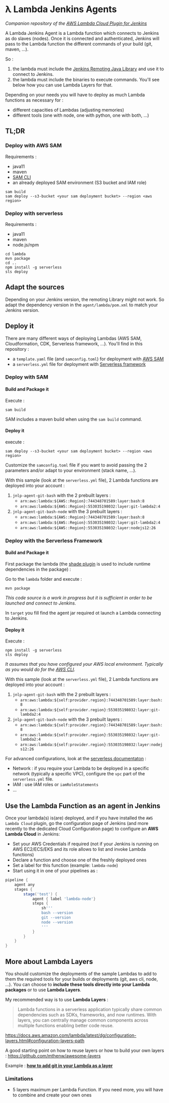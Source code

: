 # λ Lambda Jenkins Agents

*Companion repository of the [AWS Lambda Cloud Plugin for Jenkins](https://plugins.jenkins.io/aws-lambda-cloud/)*

A Lambda Jenkins Agent is a Lambda function which connects to Jenkins as do slaves (nodes). Once it is connected and authenticated, Jenkins will pass to the Lambda function the different commands of your build (git, maven, ...).

So :
1. the lambda must include the [Jenkins Remoting Java Library](https://github.com/jenkinsci/remoting/blob/master/README.md#documentation) and use it to connect to Jenkins.
2. the lambda must include the binaries to execute commands. You'll see below how you can use Lambda Layers for that.

Depending on your needs you will have to deploy as much Lambda functions as necessary for :
- different capacities of Lambdas (adjusting memories)
- different tools (one with node, one with python, one with both, ...)

## TL;DR

### Deploy with AWS SAM
Requirements :
- java11
- maven
- [SAM CLI](https://docs.aws.amazon.com/serverless-application-model/latest/developerguide/serverless-sam-cli-install.html)
- an already deployed SAM environment (S3 bucket and IAM role)

```
sam build
sam deploy --s3-bucket <your sam deployment bucket> --region <aws region>
```

### Deploy with serverless
Requirements :
- java11
- maven
- node.js/npm

```
cd lambda
mvn package
cd ..
npm install -g serverless
sls deploy
```

## Adapt the sources

Depending on your Jenkins version, the remoting Library might not work. So adapt the dependency version in the `agent/lambda/pom.xml` to match your Jenkins version.

## Deploy it

There are many different ways of deploying Lambdas (AWS SAM, Cloudformation, CDK, Serverless framework, ...). You'll find in this repository :
- a `template.yaml` file (and `samconfig.toml`) for deployment with [AWS SAM](https://docs.aws.amazon.com/serverless-application-model/latest/developerguide/)
- a `serverless.yml` file for deployment with [Serverless framework](https://serverless.com/framework/docs/)

### Deploy with SAM

#### Build and Package it

Execute :
```
sam build
```

SAM includes a maven build when using the `sam build` command.

#### Deploy it

execute :
```
sam deploy --s3-bucket <your sam deployment bucket> --region <aws region>
```

Customize the `samconfig.toml` file if you want to avoid passing the 2 parameters and/or adapt to your environment (stack name, ...).

With this sample (look at the `serverless.yml` file), 2 Lambda functions are deployed into your account :

1. `jnlp-agent-git-bash` with the 2 prebuilt layers :
   - `arn:aws:lambda:${AWS::Region}:744348701589:layer:bash:8`
   - `arn:aws:lambda:${AWS::Region}:553035198032:layer:git-lambda2:4`
2. `jnlp-agent-git-bash-node` with the 3 prebuilt layers :
   - `arn:aws:lambda:${AWS::Region}:744348701589:layer:bash:8`
   - `arn:aws:lambda:${AWS::Region}:553035198032:layer:git-lambda2:4`
   - `arn:aws:lambda:${AWS::Region}:553035198032:layer:nodejs12:26`

### Deploy with the Serverless Framework

#### Build and Package it

First package the lambda (the [shade plugin](https://maven.apache.org/plugins/maven-shade-plugin/) is used to include runtime dependencies in the package) :

Go to the `lambda` folder and execute :
```
mvn package
```

*This code source is a work in progress but it is sufficient in order to be launched and connect to Jenkins.*

In `target` you fill find the agent jar required ot launch a Lambda connecting to Jenkins.

#### Deploy it

Execute :
```
npm install -g serverless
sls deploy
```

*It assumes that you have configured your AWS local environment. Typically as you would do for the [AWS CLI](https://docs.aws.amazon.com/cli/latest/userguide/cli-chap-configure.html).*

With this sample (look at the `serverless.yml` file), 2 Lambda functions are deployed into your account :

1. `jnlp-agent-git-bash` with the 2 prebuilt layers :
   - `arn:aws:lambda:${self:provider.region}:744348701589:layer:bash:8`
   - `arn:aws:lambda:${self:provider.region}:553035198032:layer:git-lambda2:4`
2. `jnlp-agent-git-bash-node` with the 3 prebuilt layers :
   - `arn:aws:lambda:${self:provider.region}:744348701589:layer:bash:8`
   - `arn:aws:lambda:${self:provider.region}:553035198032:layer:git-lambda2:4`
   - `arn:aws:lambda:${self:provider.region}:553035198032:layer:nodejs12:26`

For advanced configurations, look at the [serverless documentaton](https://serverless.com/framework/docs/providers/aws/guide/intro/) :
- Network : if you require your Lambda to be deployed in a specific network (typically a specific VPC), configure the `vpc` part of the `serverless.yml` file.
- IAM : use IAM roles or `iamRoleStatements`
- ...

## Use the Lambda Function as an agent in Jenkins

Once your lambda(s) is(are) deployed, and if you have installed the `AWS Lambda Cloud` plugin, go the configuration page of Jenkins (and more recently to the dedicated Cloud Configuration page) to configure an **AWS Lambda Cloud** in Jenkins: 
- Set your AWS Credentials if required (not if your Jenkins is running on AWS EC2/ECS/EKS and its role allows to list and invoke Lambda functions)
- Declare a function and choose one of the freshly deployed ones
- Set a label for this function (example: `lambda-node`)
- Start using it in one of your pipelines as :
```groovy
pipeline {
    agent any
    stages {
        stage('test') {
            agent { label 'lambda-node'}
            steps {
                sh'''
                bash --version
                git --version
                node --version
                '''
            }
        }
    }
}
```

## More about Lambda Layers

You should customize the deployments of the sample Lambdas to add to them the required tools for your builds or deployments (git, aws cli, node, ...). You can choose to **include these tools directly into your Lambda packages** or to use **Lambda Layers**.

My recommended way is to use **Lambda Layers** :
> Lambda functions in a serverless application typically share common dependencies such as SDKs, frameworks, and now runtimes. With layers, you can centrally manage common components across multiple functions enabling better code reuse.

<https://docs.aws.amazon.com/lambda/latest/dg/configuration-layers.html#configuration-layers-path>

A good starting point on how to reuse layers or how to build your own layers : <https://github.com/mthenw/awesome-layers>

Example : **[how to add git in your Lambda as a layer](https://blog.enki.com/aws-layers-and-how-to-install-git-in-your-lambda-job-9701387ac538)**

### Limitations

- 5 layers maximum per Lambda Function. If you need more, you will have to combine and create your own ones

